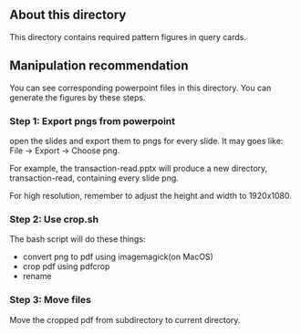 ## About this directory

This directory contains required pattern figures in query cards.

## Manipulation recommendation

You can see corresponding powerpoint files in this directory. You can generate the figures by these steps.

### Step 1: Export pngs from powerpoint

open the slides and export them to pngs for every slide. It may goes like: File -> Export -> Choose png.

For example, the transaction-read.pptx will produce a new directory, transaction-read, containing every slide png.

For high resolution, remember to adjust the height and width to 1920x1080.

### Step 2: Use crop.sh

The bash script will do these things:
- convert png to pdf using imagemagick(on MacOS)
- crop pdf using pdfcrop
- rename

### Step 3: Move files

Move the cropped pdf from subdirectory to current directory.

